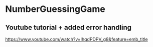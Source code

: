 # NumberGuessingGame

## Youtube tutorial + added error handling
https://www.youtube.com/watch?v=IhqdPDPV_g8&feature=emb_title
